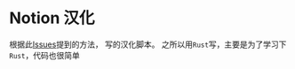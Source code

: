 # Notion 汉化

根据此[Issues](https://github.com/Reamd7/notion-zh_CN/issues/184)提到的方法， 写的汉化脚本。
之所以用`Rust`写，主要是为了学习下`Rust`，代码也很简单
